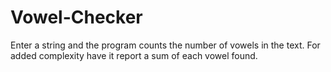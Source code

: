 # Vowel-Checker
Enter a string and the program counts the number of vowels in the text. For added complexity have it report a sum of each vowel found.
